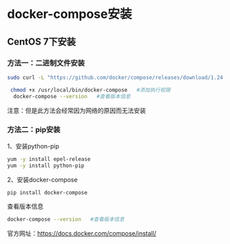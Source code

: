# docker-compose安装

## CentOS 7下安装

### 方法一：二进制文件安装

```bash
sudo curl -L "https://github.com/docker/compose/releases/download/1.24.1/docker-compose-$(uname -s)-$(uname -m)" -o /usr/local/bin/docker-compose
```



```bash
 chmod +x /usr/local/bin/docker-compose   #添加执行权限
  docker-compose --version   #查看版本信息
```

注意：但是此方法会经常因为网络的原因而无法安装

### 方法二：pip安装
1、安装python-pip

```bash
yum -y install epel-release
yum -y install python-pip
```

2、安装docker-compose

```bash
pip install docker-compose
```

查看版本信息

```bash
docker-compose --version   #查看版本信息
```

官方网址：https://docs.docker.com/compose/install/